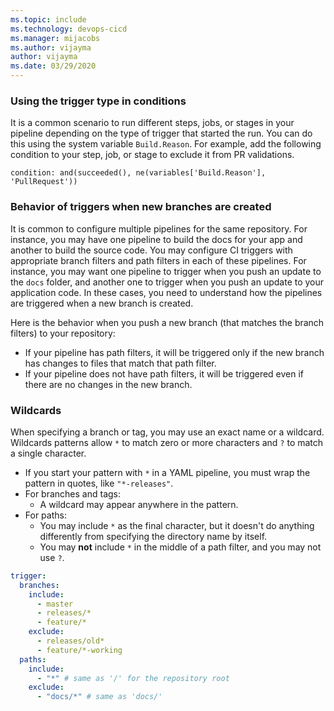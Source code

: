 ```yaml
---
ms.topic: include
ms.technology: devops-cicd
ms.manager: mijacobs
ms.author: vijayma
author: vijayma
ms.date: 03/29/2020
---
```


### Using the trigger type in conditions

It is a common scenario to run different steps, jobs, or stages in your pipeline depending on the type of trigger that started the run. You can do this using the system variable `Build.Reason`. For example, add the following condition to your step, job, or stage to exclude it from PR validations.

`condition: and(succeeded(), ne(variables['Build.Reason'], 'PullRequest'))`

### Behavior of triggers when new branches are created

It is common to configure multiple pipelines for the same repository. For instance, you may have one pipeline to build the docs for your app and another to build the source code. You may configure CI triggers with appropriate branch filters and path filters in each of these pipelines. For instance, you may want one pipeline to trigger when you push an update to the `docs` folder, and another one to trigger when you push an update to your application code. In these cases, you need to understand how the pipelines are triggered when a new branch is created.

Here is the behavior when you push a new branch (that matches the branch filters) to your repository:

- If your pipeline has path filters, it will be triggered only if the new branch has changes to files that match that path filter.
- If your pipeline does not have path filters, it will be triggered even if there are no changes in the new branch.

### Wildcards

When specifying a branch or tag, you may use an exact name or a wildcard.
Wildcards patterns allow `*` to match zero or more characters and `?` to match a single character.

- If you start your pattern with `*` in a YAML pipeline, you must wrap the pattern in quotes, like `"*-releases"`.
- For branches and tags:
  - A wildcard may appear anywhere in the pattern.
- For paths:
  - You may include `*` as the final character, but it doesn't do anything differently from specifying the directory name by itself.
  - You may **not** include `*` in the middle of a path filter, and you may not use `?`.

```yaml
trigger:
  branches:
    include:
      - master
      - releases/*
      - feature/*
    exclude:
      - releases/old*
      - feature/*-working
  paths:
    include:
      - "*" # same as '/' for the repository root
    exclude:
      - "docs/*" # same as 'docs/'
```
